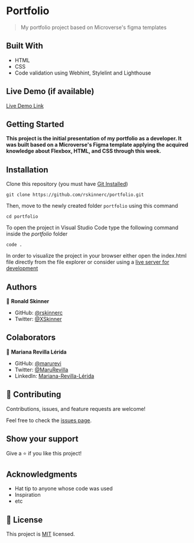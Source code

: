 # Portfolio

> My portfolio project based on Microverse's figma templates

## Built With

- HTML
- CSS
- Code validation using Webhint, Stylelint and Lighthouse

## Live Demo (if available)

[Live Demo Link](https://rskinnerc.github.io/portfolio/)

## Getting Started

**This project is the initial presentation of my portfolio as a developer. It was built based on a Microverse's Figma template applying the acquired knowledge about Flexbox, HTML, and CSS through this week.**

## Installation

Clone this repository (you must have [Git Installed](https://github.com/git-guides/install-git))

`git clone https://github.com/rskinnerc/portfolio.git`

Then, move to the newly created folder `portfolio` using this command

`cd portfolio`

To open the project in Visual Studio Code type the following command inside the _portfolio_ folder

`code .`

In order to visualize the project in your browser either open the index.html file directly from the file explorer or consider using a [live server for development ](https://marketplace.visualstudio.com/items?itemName=ritwickdey.LiveServer)

## Authors

👤 **Ronald Skinner**

- GitHub: [@rskinnerc](https://github.com/rskinnerc)
- Twitter: [@XSkinner](https://twitter.com/XSkinner)

## Colaborators

👤 **Mariana Revilla Lérida**

- GitHub: [@marurevi](https://github.com/marurevi)
- Twitter: [@MaruRevilla](https://twitter.com/MaruRevilla)
- LinkedIn: [Mariana-Revilla-Lérida](https://linkedin.com/in/mariana-revilla-lérida-a12aba143)

## 🤝 Contributing

Contributions, issues, and feature requests are welcome!

Feel free to check the [issues page](../../issues/).

## Show your support

Give a ⭐️ if you like this project!

## Acknowledgments

- Hat tip to anyone whose code was used
- Inspiration
- etc

## 📝 License

This project is [MIT](./MIT.md) licensed.
